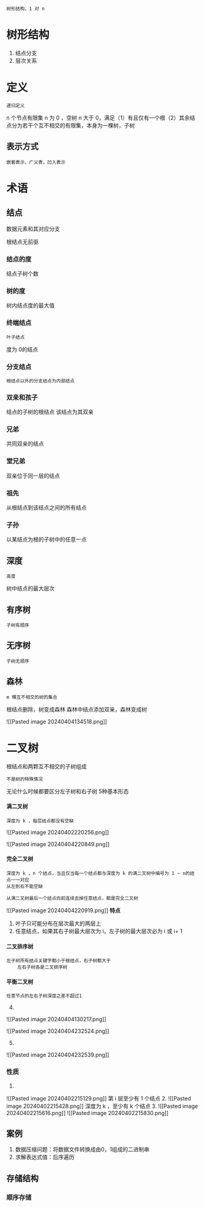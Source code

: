 	树形结构，1 对 n

# 树形结构

1. 结点分支
2. 层次关系

# 定义
	递归定义

n 个节点有限集
n 为 0 ，空树
n 大于 0，满足（1）有且仅有一个根（2）其余结点分为若干个互不相交的有限集，本身为一棵树，子树

## 表示方式
	嵌套表示，广义表，凹入表示

# 术语

## 结点

数据元素和其对应分支

根结点无前驱
### 结点的度

结点子树个数
### 树的度

树内结点度的最大值

### 终端结点
	叶子结点

度为 0的结点
### 分支结点
	根结点以外的分支结点为内部结点

### 双亲和孩子

结点的子树的根结点
该结点为其双亲

### 兄弟

共同双亲的结点

### 堂兄弟

双亲位于同一层的结点

### 祖先

从根结点到该结点之间的所有结点

### 子孙

以某结点为根的子树中的任意一点

## 深度
	高度

树中结点的最大层次

## 有序树
	子树有顺序
## 无序树
	子树无顺序

## 森林
	m 棵互不相交的树的集合
根结点删除，树变成森林
森林中结点添加双亲，森林变成树

![[Pasted image 20240404134518.png]]
# 二叉树

根结点和两颗互不相交的子树组成

	不是树的特殊情况

无论什么时候都要区分左子树和右子树
5种基本形态

#### 满二叉树
	深度为 k ，每层结点都没有空缺

![[Pasted image 20240402220256.png]]

![[Pasted image 20240404220849.png]]

#### 完全二叉树
	深度为 k ，n 个结点，当且仅当每一个结点都与深度为 k 的满二叉树中编号为 1 ~ n的结点一一对应
	从左到右不能空缺

	从满二叉树最后一个结点向前连续去掉任意结点，都是完全二叉树
	
![[Pasted image 20240404220919.png]]
**特点**
1. 叶子只可能分布在层次最大的两层上
2. 任意结点，如果其右子树最大层次为 i，左子树的最大层次必为 i 或 i+ 1

#### 二叉排序树
	左子树所有结点关键字都小于根结点，右子树都大于
		左右子树各是二叉排序树

#### 平衡二叉树
	任意节点的左右子树深度之差不超过1


4. 
![[Pasted image 20240404130217.png]]

![[Pasted image 20240404232524.png]]

5. 
![[Pasted image 20240404232539.png]]


### 性质

1. 
![[Pasted image 20240402215129.png]]
	第 i 层至少有 1 个结点
2. 
![[Pasted image 20240402215428.png]]
	深度为 k ，至少有 k 个结点
3. 
![[Pasted image 20240402215616.png]]
![[Pasted image 20240402215830.png]]

## 案例

1. 数据压缩问题：将数据文件转换成由0，1组成的二进制串
2. 求解表达式值：后序遍历


## 存储结构

### 顺序存储

